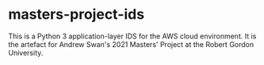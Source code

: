 # masters-project-ids
This is a Python 3 application-layer IDS for the AWS cloud environment. It is the artefact for Andrew Swan's 2021 Masters' Project at the Robert Gordon University. 
